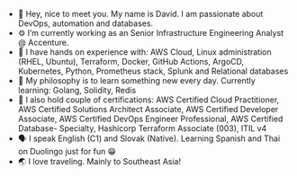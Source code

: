 - 👋 Hey, nice to meet you. My name is David. I am passionate about DevOps, automation and databases.
- ⚙️ I’m currently working as an Senior Infrastructure Engineering Analyst @ Accenture.
- 👐 I have hands on experience with: AWS Cloud, Linux administration (RHEL, Ubuntu), Terraform, Docker, GitHub Actions, ArgoCD, Kubernetes, Python, Prometheus stack, Splunk and Relational databases
- 🧠 My philosophy is to learn something new every day. Currently learning: Golang, Solidity, Redis
- 📃 I also hold couple of certifications: AWS Certified Cloud Practitioner, AWS Certified Solutions Architect Associate, AWS Certified Developer Associate, AWS Certified DevOps Engineer Professional, AWS Certified Database- Specialty, Hashicorp Terraform Associate (003), ITIL v4
- 🗣️ I speak English (C1) and Slovak (Native). Learning Spanish and Thai on Duolingo just for fun 😁
- 🌏 I love traveling. Mainly to Southeast Asia!

<!---
david-kraslan/david-kraslan is a ✨ special ✨ repository because its `README.md` (this file) appears on your GitHub profile.
You can click the Preview link to take a look at your changes.
--->
